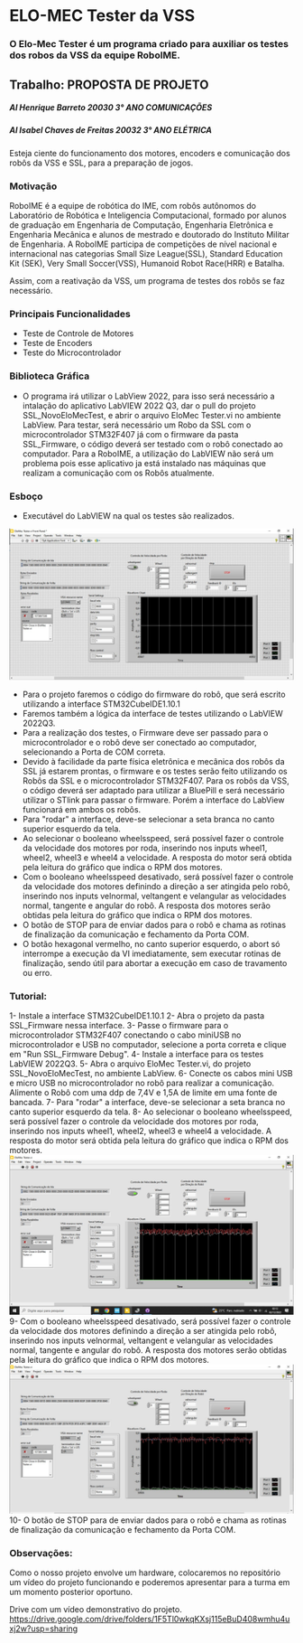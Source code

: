 # ELO-MEC Tester da VSS

### O Elo-Mec Tester é um programa criado para auxiliar os testes dos robos da VSS da equipe RoboIME.

## Trabalho: PROPOSTA DE PROJETO
##### Al Henrique Barreto 20030 3° ANO COMUNICAÇÕES
##### Al Isabel Chaves de Freitas 20032 3° ANO ELÉTRICA

Esteja ciente do funcionamento dos motores,  encoders e comunicação dos robôs da VSS e SSL, para a preparação de jogos.


### Motivação
RoboIME é a equipe de robótica do IME, com robôs autônomos do Laboratório de Robótica e Inteligencia Computacional, formado por alunos de graduação em Engenharia de Computação, Engenharia Eletrônica e Engenharia Mecânica e alunos de mestrado e doutorado do Instituto Militar de Engenharia. A RoboIME participa de competições de nível nacional e internacional nas categorias Small Size League(SSL), Standard Education Kit (SEK), Very Small Soccer(VSS), Humanoid Robot Race(HRR) e Batalha.

Assim, com a reativação da VSS, um programa de testes dos robôs se faz necessário.

### Principais Funcionalidades

* Teste de Controle de Motores
* Teste de Encoders
* Teste do Microcontrolador

### Biblioteca Gráfica

* O programa irá utilizar o LabView 2022, para isso será necessário a intalação do aplicativo LabVIEW 2022 Q3, dar o pull do projeto SSL_NovoEloMecTest, e abrir o arquivo EloMec Tester.vi no ambiente LabView. Para testar, será necessário um Robo da SSL com o microcontrolador STM32F407 já com o firmware da pasta SSL_Firmware, o código deverá ser testado com o robô conectado ao computador. Para a RoboIME, a utilização do LabVIEW não será um problema pois esse aplicativo ja está instalado nas máquinas que realizam a comunicação com os Robôs atualmente.

### Esboço

* Executável do LabVIEW na qual os testes são realizados. 

![interface_LabView](https://github.com/ProgramacaoAplicada2022/Barreto_Isabel_EloMecTester/raw/main/Interface_grafica_funcional.jpeg)

* Para o projeto faremos o código do firmware do robô, que será escrito utilizando a interface STM32CubeIDE1.10.1
* Faremos também a lógica da interface de testes utilizando o LabVIEW 2022Q3.
* Para a realização dos testes, o Firmware deve ser passado para o microcontrolador e o robô deve ser conectado ao computador, selecionando a Porta de COM correta. 
* Devido à facilidade da parte física eletrônica e mecânica dos robôs da SSL já estarem prontas, o firmware e os testes serão feito utilizando os Robôs da SSL e o microcontrolador STM32F407. Para os robôs da VSS, o código deverá ser adaptado para utilizar a BluePill e será necessário utilizar o STlink para passar o firmware. Porém a interface do LabView funcionará em ambos os robôs.
* Para "rodar" a interface, deve-se selecionar a seta branca no canto superior esquerdo da tela.
* Ao selecionar o booleano wheelsspeed, será possível fazer o controle da velocidade dos motores por roda, inserindo nos inputs wheel1, wheel2, wheel3 e wheel4 a velocidade. A resposta do motor será obtida pela leitura do gráfico que indica o RPM dos motores. 
* Com o booleano wheelsspeed desativado, será possível fazer o controle da velocidade dos motores definindo a direção a ser atingida pelo robô, inserindo nos inputs velnormal, veltangent e velangular as velocidades normal, tangente e angular do robô. A resposta dos motores serão obtidas pela leitura do gráfico que indica o RPM dos motores. 
* O botão de STOP para de enviar dados para o robô e chama as rotinas de finalização da comunicação e fechamento da Porta COM.
* O botão hexagonal vermelho, no canto superior esquerdo, o abort só interrompe a execução da VI imediatamente, sem executar rotinas de finalização, sendo útil para abortar a execução em caso de travamento ou erro.

###  Tutorial:

1- Instale a interface STM32CubeIDE1.10.1
2- Abra o projeto da pasta SSL_Firmware nessa interface.
3- Passe o firmware para o microcontrolador STM32F407 conectando o cabo miniUSB no microcontrolador e USB no computador, selecione a porta correta e clique em "Run SSL_Firmware Debug".
4- Instale a interface para os testes LabVIEW 2022Q3.
5- Abra o arquivo EloMec Tester.vi, do projeto SSL_NovoEloMecTest, no ambiente LabView.
6- Conecte os cabos mini USB e micro USB no microcontrolador no robô para realizar a comunicação. Alimente o Robô com uma ddp de 7,4V e 1,5A de limite em uma fonte de bancada.
7- Para "rodar" a interface, deve-se selecionar a seta branca no canto superior esquerdo da tela.
8- Ao selecionar o booleano wheelsspeed, será possível fazer o controle da velocidade dos motores por roda, inserindo nos inputs wheel1, wheel2, wheel3 e wheel4 a velocidade. A resposta do motor será obtida pela leitura do gráfico que indica o RPM dos motores. 
![controle_rodas](https://github.com/ProgramacaoAplicada2022/Barreto_Isabel_EloMecTester/raw/main/controle_por_roda.jpeg)
9- Com o booleano wheelsspeed desativado, será possível fazer o controle da velocidade dos motores definindo a direção a ser atingida pelo robô, inserindo nos inputs velnormal, veltangent e velangular as velocidades normal, tangente e angular do robô. A resposta dos motores serão obtidas pela leitura do gráfico que indica o RPM dos motores. 
![controle_direcao](https://github.com/ProgramacaoAplicada2022/Barreto_Isabel_EloMecTester/raw/main/controle_por_direcao.jpeg)
10- O botão de STOP para de enviar dados para o robô e chama as rotinas de finalização da comunicação e fechamento da Porta COM.

### Observações:

Como o nosso projeto envolve um hardware, colocaremos no repositório um vídeo do projeto funcionando e poderemos apresentar para a turma em um momento posterior oportuno.

Drive com um vídeo demonstrativo do projeto.
https://drive.google.com/drive/folders/1F5Tl0wkqKXsj115eBuD408wmhu4uxj2w?usp=sharing

